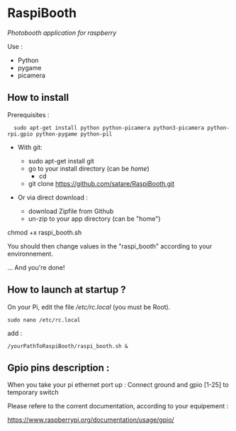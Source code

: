RaspiBooth
==========
*Photobooth application for raspberry*

Use :
 - Python
 - pygame
 - picamera

How to install
--------------------------

Prerequisites :

      sudo apt-get install python python-picamera python3-picamera python-rpi.gpio python-pygame python-pil 

 - With git:
	 - sudo apt-get install git
	 - go to your install directory (can be *home*)   
		 - cd
	 - git clone https://github.com/satare/RaspiBooth.git

 - Or via direct download :
	 - download Zipfile from Github
	 - un-zip to your app directory (can be
	   "home")

chmod +x raspi_booth.sh

You should then change values in the "raspi_booth" according to your environnement.

... And you're done!

How to launch at startup ?
--------------------------
On your Pi, edit the file */etc/rc.local* (you must be Root).

    sudo nano /etc/rc.local

add :

    /yourPathToRaspiBooth/raspi_booth.sh &

Gpio pins description :
-----------------------
When you take your pi ethernet port up :
Connect ground and gpio [1-25] to temporary switch

Please refere to the corrent documentation, according to your equipement : 

https://www.raspberrypi.org/documentation/usage/gpio/
